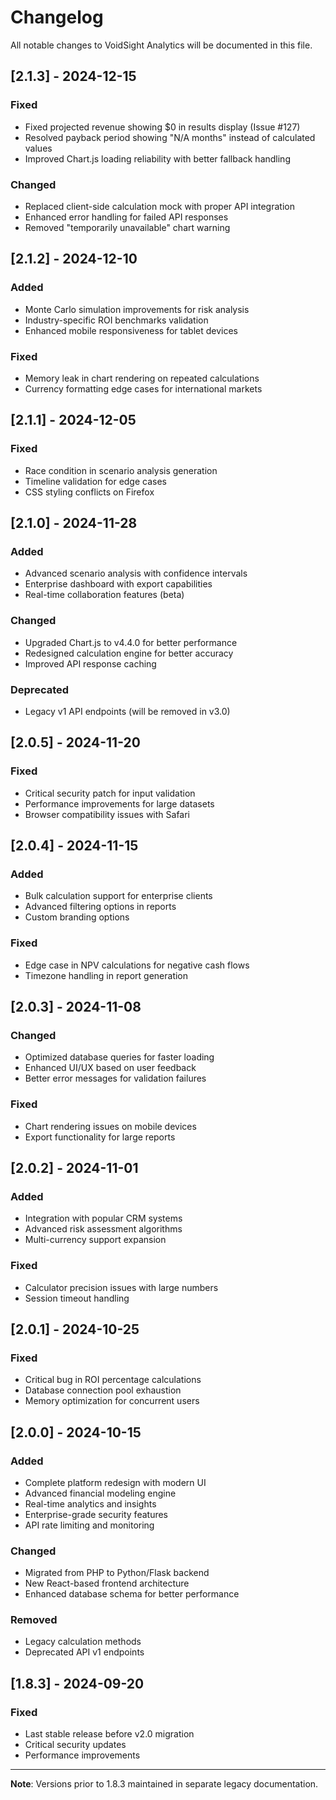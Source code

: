# Changelog

All notable changes to VoidSight Analytics will be documented in this file.

## [2.1.3] - 2024-12-15

### Fixed
- Fixed projected revenue showing $0 in results display (Issue #127)
- Resolved payback period showing "N/A months" instead of calculated values
- Improved Chart.js loading reliability with better fallback handling

### Changed
- Replaced client-side calculation mock with proper API integration
- Enhanced error handling for failed API responses
- Removed "temporarily unavailable" chart warning

## [2.1.2] - 2024-12-10

### Added
- Monte Carlo simulation improvements for risk analysis
- Industry-specific ROI benchmarks validation
- Enhanced mobile responsiveness for tablet devices

### Fixed
- Memory leak in chart rendering on repeated calculations
- Currency formatting edge cases for international markets

## [2.1.1] - 2024-12-05

### Fixed
- Race condition in scenario analysis generation
- Timeline validation for edge cases
- CSS styling conflicts on Firefox

## [2.1.0] - 2024-11-28

### Added
- Advanced scenario analysis with confidence intervals
- Enterprise dashboard with export capabilities
- Real-time collaboration features (beta)

### Changed
- Upgraded Chart.js to v4.4.0 for better performance
- Redesigned calculation engine for better accuracy
- Improved API response caching

### Deprecated
- Legacy v1 API endpoints (will be removed in v3.0)

## [2.0.5] - 2024-11-20

### Fixed
- Critical security patch for input validation
- Performance improvements for large datasets
- Browser compatibility issues with Safari

## [2.0.4] - 2024-11-15

### Added
- Bulk calculation support for enterprise clients
- Advanced filtering options in reports
- Custom branding options

### Fixed
- Edge case in NPV calculations for negative cash flows
- Timezone handling in report generation

## [2.0.3] - 2024-11-08

### Changed
- Optimized database queries for faster loading
- Enhanced UI/UX based on user feedback
- Better error messages for validation failures

### Fixed
- Chart rendering issues on mobile devices
- Export functionality for large reports

## [2.0.2] - 2024-11-01

### Added
- Integration with popular CRM systems
- Advanced risk assessment algorithms
- Multi-currency support expansion

### Fixed
- Calculator precision issues with large numbers
- Session timeout handling

## [2.0.1] - 2024-10-25

### Fixed
- Critical bug in ROI percentage calculations
- Database connection pool exhaustion
- Memory optimization for concurrent users

## [2.0.0] - 2024-10-15

### Added
- Complete platform redesign with modern UI
- Advanced financial modeling engine
- Real-time analytics and insights
- Enterprise-grade security features
- API rate limiting and monitoring

### Changed
- Migrated from PHP to Python/Flask backend
- New React-based frontend architecture
- Enhanced database schema for better performance

### Removed
- Legacy calculation methods
- Deprecated API v1 endpoints

## [1.8.3] - 2024-09-20

### Fixed
- Last stable release before v2.0 migration
- Critical security updates
- Performance improvements

---

**Note**: Versions prior to 1.8.3 maintained in separate legacy documentation.